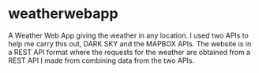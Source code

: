 # weatherwebapp
A Weather Web App giving the weather in any location. I used two APIs to help me carry this out, DARK SKY and the MAPBOX APIs. The website is in a REST API format where the requests for the weather are obtained from a REST API I made from combining data from the two APIs.
